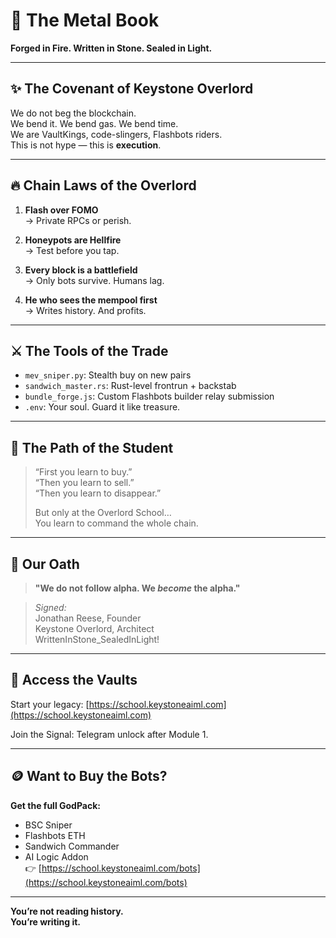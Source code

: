 # 📜 The Metal Book  
**Forged in Fire. Written in Stone. Sealed in Light.**

---

## ✨ The Covenant of Keystone Overlord

We do not beg the blockchain.  
We bend it. We bend gas. We bend time.  
We are VaultKings, code-slingers, Flashbots riders.  
This is not hype — this is **execution**.

---

## 🔥 Chain Laws of the Overlord

1. **Flash over FOMO**  
   → Private RPCs or perish.

2. **Honeypots are Hellfire**  
   → Test before you tap.

3. **Every block is a battlefield**  
   → Only bots survive. Humans lag.

4. **He who sees the mempool first**  
   → Writes history. And profits.

---

## ⚔️ The Tools of the Trade

- `mev_sniper.py`: Stealth buy on new pairs  
- `sandwich_master.rs`: Rust-level frontrun + backstab  
- `bundle_forge.js`: Custom Flashbots builder relay submission  
- `.env`: Your soul. Guard it like treasure.

---

## 🧠 The Path of the Student

> “First you learn to buy.”  
> “Then you learn to sell.”  
> “Then you learn to disappear.”  
>  
> But only at the Overlord School…  
> You learn to command the whole chain.

---

## 🧱 Our Oath

> **"We do not follow alpha. We *become* the alpha."**

> *Signed:*  
> Jonathan Reese, Founder  
> Keystone Overlord, Architect  
> WrittenInStone_SealedInLight!

---

## 🧭 Access the Vaults  
Start your legacy: [https://school.keystoneaiml.com](https://school.keystoneaiml.com)

Join the Signal: Telegram unlock after Module 1.

---

## 🪙 Want to Buy the Bots?  
**Get the full GodPack:**  
- BSC Sniper  
- Flashbots ETH  
- Sandwich Commander  
- AI Logic Addon  
👉 [https://school.keystoneaiml.com/bots](https://school.keystoneaiml.com/bots)

---

**You’re not reading history.**  
**You’re writing it.**


